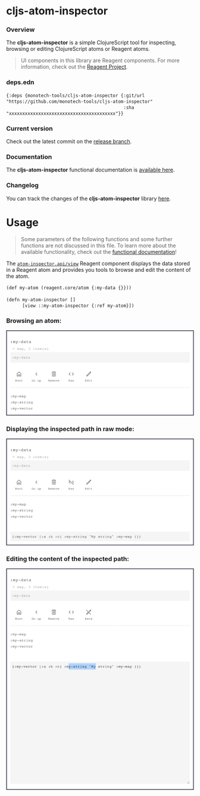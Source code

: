 
# cljs-atom-inspector

### Overview

The <strong>cljs-atom-inspector</strong> is a simple ClojureScript tool for inspecting,
browsing or editing ClojureScript atoms or Reagent atoms.

> UI components in this library are Reagent components. For more information, check out
  the [Reagent Project](https://github.com/reagent-project/reagent).

### deps.edn

```
{:deps {monotech-tools/cljs-atom-inspector {:git/url "https://github.com/monotech-tools/cljs-atom-inspector"
                                            :sha     "xxxxxxxxxxxxxxxxxxxxxxxxxxxxxxxxxxxxxxxx"}}
```

### Current version

Check out the latest commit on the [release branch](https://github.com/monotech-tools/cljs-atom-inspector/tree/release).

### Documentation

The <strong>cljs-atom-inspector</strong> functional documentation is [available here](https://mt-devtools.github.io/cljs-atom-inspector).

### Changelog

You can track the changes of the <strong>cljs-atom-inspector</strong> library [here](CHANGES.md).

# Usage

> Some parameters of the following functions and some further functions are not discussed in this file.
  To learn more about the available functionality, check out the [functional documentation](documentation/COVER.md)!

The [`atom-inspector.api/view`](documentation/cljs/atom-inspector/API.md#view)
Reagent component displays the data stored in a Reagent atom and provides you
tools to browse and edit the content of the atom.

```
(def my-atom (reagent.core/atom {:my-data {}}))

(defn my-atom-inspector []
      [view ::my-atom-inspector {:ref my-atom}])  
```

### Browsing an atom:

![preview](https://github.com/monotech-tools/cljs-atom-inspector/blob/release/resources/public/images/preview1.png?raw=true)

### Displaying the inspected path in raw mode:

![preview](https://github.com/monotech-tools/cljs-atom-inspector/blob/release/resources/public/images/preview2.png?raw=true)

### Editing the content of the inspected path:

![preview](https://github.com/monotech-tools/cljs-atom-inspector/blob/release/resources/public/images/preview3.png?raw=true)
